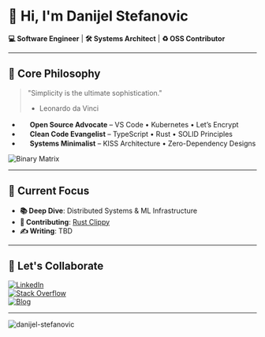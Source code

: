 # 👋 Hi, I'm Danijel Stefanovic

**💻 Software Engineer** | **🛠️ Systems Architect** | **♻️ OSS Contributor**  

---

## 🚀 Core Philosophy  
> "Simplicity is the ultimate sophistication."  
> * Leonardo da Vinci

- <img src="https://simpleicons.org/icons/github.svg" width="16" style="color:#181717"> **Open Source Advocate** – VS Code • Kubernetes • Let’s Encrypt 
- <img src="https://simpleicons.org/icons/codacy.svg" width="16" style="color:#222F29"> **Clean Code Evangelist** – TypeScript • Rust • SOLID Principles  
- <img src="https://simpleicons.org/icons/linux.svg" width="16" style="color:#FCC624"> **Systems Minimalist** – KISS Architecture • Zero-Dependency Designs  

![Binary Matrix](https://media.giphy.com/media/QpVUMRUJGokfqXyfa1/giphy.gif)  

---

## 🔭 Current Focus  
- **📚 Deep Dive**: Distributed Systems & ML Infrastructure  
- **🌱 Contributing**: [Rust Clippy](https://github.com/rust-lang/rust-clippy)  
- **✍️ Writing**: TBD

---

## 🤝 Let's Collaborate  

[![LinkedIn](https://img.shields.io/badge/-CONNECT-0077B5?style=for-the-badge&logo=linkedin&logoColor=white)](https://linkedin.com/in/danijel-stefanovic)  
[![Stack Overflow](https://img.shields.io/badge/-ASK_ME-F58025?style=for-the-badge&logo=stackoverflow&logoColor=white)](https://stackoverflow.com/users/17238650)  
[![Blog](https://img.shields.io/badge/-READ-FF7139?style=for-the-badge&logo=hexo&logoColor=white)]()  

---

<img src="https://komarev.com/ghpvc/?username=D-anijel-S-tefanovic&label=Profile+Views&color=green&style=for-the-badge" alt="danijel-stefanovic" />  
